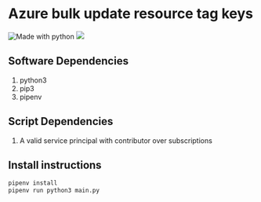 # Azure bulk update resource tag keys

<img src="https://img.shields.io/badge/made%20with-python-blue.svg" alt="Made with python">
<img src="https://img.shields.io/github/license/mashape/apistatus.svg">

## Software Dependencies

1. python3
2. pip3
3. pipenv


## Script Dependencies

1. A valid service principal with contributor over subscriptions


## Install instructions

```bash
pipenv install
pipenv run python3 main.py
```
